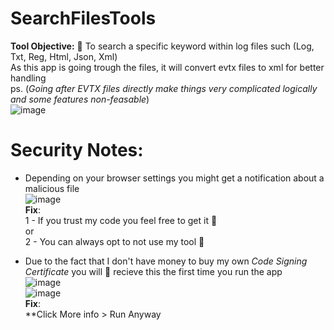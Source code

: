 # SearchFilesTools

**Tool Objective:** 🧐 To search a specific keyword within log files such (Log, Txt, Reg, Html, Json, Xml)<br/>
As this app is going trough the files, it will convert evtx files to xml for better handling <br/>
ps. (_Going after EVTX files directly make things very complicated logically and some features non-feasable_)<br/>
![image](https://github.com/ivanjrt/SearchFilesTools/assets/44326428/daad3e13-723d-457b-8957-aa7209688a2e)

# Security Notes:
* Depending on your browser settings you might get a notification about a malicious file<br/>
![image](https://github.com/ivanjrt/SearchFilesTools/assets/44326428/e8818b97-edc0-4a3c-82aa-ac5e23ed0db0)<br/>
**Fix**:<br/>
1 - If you trust my code you feel free to get it 🙂<br/>
or<br/>
2 - You can always opt to not use my tool 🙂<br/>

* Due to the fact that I don't have money to buy my own _Code Signing Certificate_ you will 💯 recieve this the first time you run the app<br/>
![image](https://github.com/ivanjrt/SCCM-Capabilities-Codes-Analyzer/assets/44326428/745209e0-f13e-4c80-bd19-b893dc000c27)<br/>
![image](https://github.com/ivanjrt/SearchFilesTools/assets/44326428/381bb43a-4e87-4db2-b0a4-ce8f7e536062)<br/>
**Fix**:<br/>
**Click More info > Run Anyway<br/>



